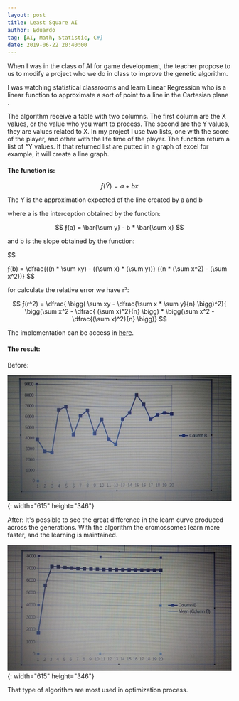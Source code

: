 ```yaml
---
layout: post
title: Least Square AI
author: Eduardo
tag: [AI, Math, Statistic, C#]
date: 2019-06-22 20:40:00
---
```


When I was in the class of AI for game development, the teacher propose to us to modify a project who we do in class to improve the genetic algorithm.

I was watching statistical classrooms and learn Linear Regression who is a linear function to approximate a sort of point to a line in the Cartesian plane .

The algorithm receive a table with two columns. The first column are the X values, or the value who you want to process. The second are the Y values, they are values related to X. In my project I use two lists, one with the score of the player, and other with the life time of the player. The function return a list of ^Y values. If that returned list are putted in a graph of excel for example, it will create a line graph.

#### The function is:

$$
ƒ(\hat{Y}) = a+bx
$$

The Y is the approximation expected of the line created by a and b

where a is the interception obtained by the function:

$$
ƒ(a) = \bar{\sum y} - b * \bar{\sum x}
$$

and b is the slope obtained by the function:

$$


ƒ(b) = \dfrac{((n * \sum xy) - ((\sum x) * (\sum y))}
        {(n * (\sum x^2) - (\sum x^2))} 
$$

for calculate the relative error we have r²:

$$
ƒ(r^2) = \dfrac{ \bigg( \sum xy - \dfrac{\sum x * \sum y}{n} \bigg)^2}{ \bigg(\sum x^2  - \dfrac{ (\sum x)^2}{n} \bigg) * \bigg(\sum x^2 - \dfrac{(\sum x)^2}{n} \bigg)}
$$

The implementation can be access in [here](https://github.com/Lkledu/evolve-asteroids/blob/master/Assets/Scripts/LeastSquare.cs).

#### The result:

Before:

![Before implementation](/uploads/img-20190523-wa0014.jpeg "Before"){: width="615" height="346"}

After: It's possible to see the great difference in the learn curve produced across the generations. With the algorithm the cromossomes learn more faster, and the learning is maintained.

![After implementation](/uploads/img-20190523-wa0016.jpeg "After"){: width="615" height="346"}

That type of algorithm are most used in optimization process.